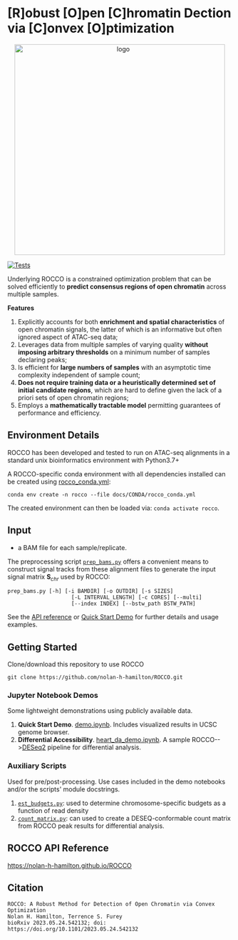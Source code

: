 # [R]obust [O]pen [C]hromatin Dection via [C]onvex [O]ptimization
<p align="center">
<img width="472" alt="logo" src="https://github.com/nolan-h-hamilton/ROCCO/assets/57746191/170478f1-5820-4056-b315-3c8dee3603d9">

[![Tests](https://github.com/nolan-h-hamilton/ROCCO/actions/workflows/tests.yml/badge.svg)](https://github.com/nolan-h-hamilton/ROCCO/actions/workflows/tests.yml)

Underlying ROCCO is a constrained optimization problem that can be solved efficiently to **predict consensus regions of open chromatin** across multiple samples.

**Features**

1. Explicitly accounts for both **enrichment and spatial characteristics** of open chromatin signals, the latter of which is an informative but often ignored aspect of ATAC-seq data;
1. Leverages data from multiple samples of varying quality **without imposing arbitrary thresholds** on a minimum number of samples declaring peaks;
1. Is efficient for **large numbers of samples** with an asymptotic time complexity independent of sample count;
1. **Does not require training data or a heuristically determined set of initial candidate regions**, which are hard to define given the lack of a priori sets of open chromatin regions;
1. Employs a **mathematically tractable model** permitting guarantees of performance and efficiency.

## Environment Details
ROCCO has been developed and tested to run on ATAC-seq alignments in a standard unix bioinformatics environment with Python3.7+

A ROCCO-specific conda environment with all dependencies installed can be created using
[rocco_conda.yml](https://github.com/nolan-h-hamilton/ROCCO/blob/main/docs/CONDA/rocco_conda.yml):
```
conda env create -n rocco --file docs/CONDA/rocco_conda.yml
```
The created environment can then be loaded via: `conda activate rocco`.

## Input
- a BAM file for each sample/replicate.

The preprocessing script [`prep_bams.py`](https://nolan-h-hamilton.github.io/ROCCO/prep_bams.html) offers a convenient means to construct signal tracks from these alignment files to generate the input signal matrix $\mathbf{S}_{chr}$ used by ROCCO:

```
prep_bams.py [-h] [-i BAMDIR] [-o OUTDIR] [-s SIZES]
                    [-L INTERVAL_LENGTH] [-c CORES] [--multi]
					[--index INDEX] [--bstw_path BSTW_PATH]
```

See the [API reference](https://nolan-h-hamilton.github.io/ROCCO/prep_bams.html) or [Quick Start Demo](https://github.com/nolan-h-hamilton/ROCCO/blob/main/demo.ipynb) for further details and usage examples.

## Getting Started
Clone/download this repository to use ROCCO
  ```
  git clone https://github.com/nolan-h-hamilton/ROCCO.git
  ```
### Jupyter Notebook Demos
  Some lightweight demonstrations using publicly available data. 
  1. **Quick Start Demo**. [demo.ipynb](https://github.com/nolan-h-hamilton/ROCCO/blob/main/demo.ipynb). Includes visualized results in UCSC genome browser.
  1. **Differential Accessibility**. [heart_da_demo.ipynb](https://github.com/nolan-h-hamilton/ROCCO/blob/main/demo_files/heart_da_demo.ipynb). A sample ROCCO-->[DESeq2](https://github.com/mikelove/DESeq2) pipeline for differential analysis.

### Auxiliary Scripts
Used for pre/post-processing. Use cases included in the demo notebooks and/or the scripts' module docstrings.
1. [`est_budgets.py`](https://nolan-h-hamilton.github.io/ROCCO/est_budgets.html): used to determine chromosome-specific budgets as a function of read density
1. [`count_matrix.py`](https://nolan-h-hamilton.github.io/ROCCO/count_matrix.html): can used to create a DESEQ-conformable count matrix from ROCCO peak results for
  differential analysis.

## ROCCO API Reference
https://nolan-h-hamilton.github.io/ROCCO

## Citation
```
ROCCO: A Robust Method for Detection of Open Chromatin via Convex Optimization
Nolan H. Hamilton, Terrence S. Furey
bioRxiv 2023.05.24.542132; doi: https://doi.org/10.1101/2023.05.24.542132
```
